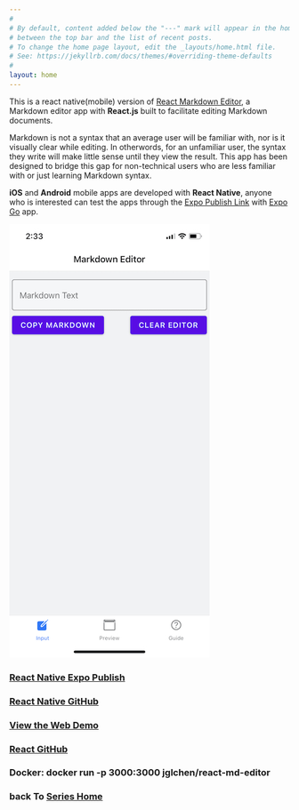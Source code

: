 ```yaml
---
#
# By default, content added below the "---" mark will appear in the home page
# between the top bar and the list of recent posts.
# To change the home page layout, edit the _layouts/home.html file.
# See: https://jekyllrb.com/docs/themes/#overriding-theme-defaults
#
layout: home
---
```


This is a react native(mobile) version of [React Markdown Editor](https://github.com/jglchen/react-md-editor), a Markdown editor app with **React.js** built to facilitate editing Markdown documents.

Markdown is not a syntax that an average user will be familiar with, nor is it visually clear while editing. In otherwords, for an unfamiliar user, the syntax they write will make little sense until they view the result. This app has been designed to bridge this gap for non-technical users who are less familiar with or just learning Markdown syntax.

**iOS** and **Android** mobile apps are developed with **React Native**, anyone who is interested can test the apps through the [Expo Publish Link](https://expo.dev/@jglchen/md-editor) with [Expo Go](https://expo.dev/client) app.

[![react-native-md-editor-screenshot](/images/react-native-md-editor-screenshot.png)](https://expo.dev/@jglchen/md-editor)

### [React Native Expo Publish](https://expo.dev/@jglchen/md-editor)
### [React Native GitHub](https://github.com/jglchen/react-native-md-editor)
### [View the Web Demo](https://react-md-editor-rho.vercel.app)
### [React GitHub](https://github.com/jglchen/react-md-editor)
### Docker: docker run -p 3000:3000 jglchen/react-md-editor
### back To [Series Home](https://jglchen.github.io/)

